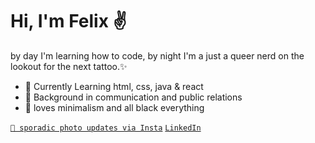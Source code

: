 # Hi, I'm Felix ✌️

by day I'm learning how to code, by night I'm a just a queer nerd on the lookout for the next tattoo.✨

- 🌱 Currently Learning html, css, java & react
- 📰 Background in communication and public relations
- 🖤 loves minimalism and all black everything

[`📸 sporadic photo updates via Insta`](https://www.instagram.com/rythinks/)
[`LinkedIn`](https://www.linkedin.com/in/felix-sadowski-5b92161a2/)

